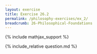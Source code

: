 ```yaml
---
layout: exercise
title: Exercise 26.2
permalink: /philosophy-exercises/ex_2/
breadcrumb: 26-Philosophical-Foundations
---
```


{% include mathjax_support %}

<div><i class="arrow-up loader" data-chapter="philosophy-exercises" data-exercise="ex_2" data-rating="0"></i></div>
{% include_relative question.md %}
